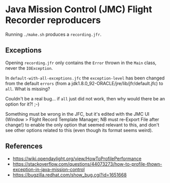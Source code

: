 # Java Mission Control (JMC) Flight Recorder reproducers

Running `./make.sh` produces a `recording.jfr`.


## Exceptions

Opening `recording.jfr` only contains the `Error` thrown in the `Main` class, never the `IOException`.

In `default-with-all-exceptions.jfc` the `exception-level` has been changed from the 
default `errors` (from a jdk1.8.0_92-ORACLE/jre/lib/jfr/default.jfc) to `all`. 
What is missing? 

Couldn't be a real bug... if `all` just did not work, then why would there be an option for it?! ;-)

Something must be wrong in the JFC, but it's edited with the JMC UI (Window > Flight Record Template Manager; NB must re-Export File after change!)
to enable the only option that seemed relevant to this, and don't see other options related to this (even though its format seems weird).


## References

* https://wiki.opendaylight.org/view/HowToProfilePerformance
* https://stackoverflow.com/questions/44073273/how-to-profile-thown-exception-in-java-mission-control
* https://bugzilla.redhat.com/show_bug.cgi?id=1651668
